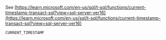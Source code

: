 See [https://learn.microsoft.com/en-us/sql/t-sql/functions/current-timestamp-transact-sql?view=sql-server-ver16](https://learn.microsoft.com/en-us/sql/t-sql/functions/current-timestamp-transact-sql?view=sql-server-ver16)
```
CURRENT_TIMESTAMP
```
